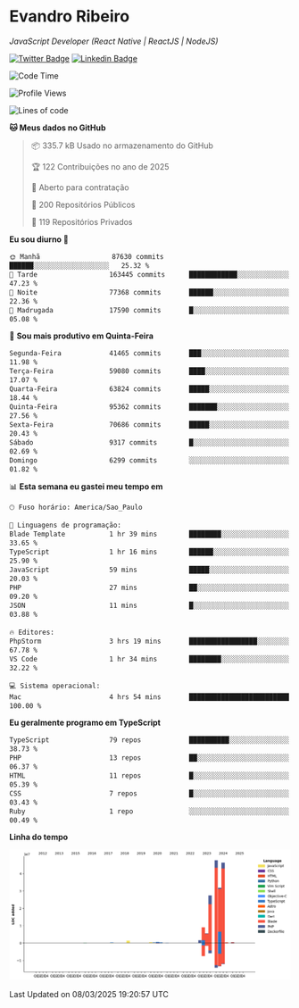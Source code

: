 # Evandro **Ribeiro**

*JavaScript Developer (React Native | ReactJS | NodeJS)*

[![Twitter Badge](https://img.shields.io/badge/-@ribeiroevandro-201B2D?style=flat-square&labelColor=201B2D&logo=twitter&logoColor=white&link=https://twitter.com/ribeiroevandro)](https://twitter.com/ribeiroevandro) 
[![Linkedin Badge](https://img.shields.io/badge/-Evandro%20Ribeiro-201B2D?style=flat-square&logo=Linkedin&logoColor=white&link=https://www.linkedin.com/in/ribeiroevandro)](https://www.linkedin.com/in/ribeiroevandro) 


<!--START_SECTION:waka-->
![Code Time](http://img.shields.io/badge/Code%20Time-4%2C318%20hrs%2016%20mins-blue)

![Profile Views](http://img.shields.io/badge/Visualizac%C3%B5es%20do%20perfil-0-blue)

![Lines of code](https://img.shields.io/badge/Desde%20o%20Hello%20World%20eu%20escrevi-172.7%20million%20linhas%20de%20c%C3%B3digo-blue)

**🐱 Meus dados no GitHub** 

> 📦 335.7 kB Usado no armazenamento do GitHub 
 > 
> 🏆 122 Contribuições no ano de 2025
 > 
> 💼 Aberto para contratação
 > 
> 📜 200 Repositórios Públicos 
 > 
> 🔑 119 Repositórios Privados 
 > 
**Eu sou diurno 🐤** 

```text
🌞 Manhã                  87630 commits       ██████░░░░░░░░░░░░░░░░░░░   25.32 % 
🌆 Tarde                  163445 commits      ████████████░░░░░░░░░░░░░   47.23 % 
🌃 Noite                  77368 commits       ██████░░░░░░░░░░░░░░░░░░░   22.36 % 
🌙 Madrugada              17590 commits       █░░░░░░░░░░░░░░░░░░░░░░░░   05.08 % 
```
📅 **Sou mais produtivo em Quinta-Feira** 

```text
Segunda-Feira            41465 commits       ███░░░░░░░░░░░░░░░░░░░░░░   11.98 % 
Terça-Feira              59080 commits       ████░░░░░░░░░░░░░░░░░░░░░   17.07 % 
Quarta-Feira             63824 commits       █████░░░░░░░░░░░░░░░░░░░░   18.44 % 
Quinta-Feira             95362 commits       ███████░░░░░░░░░░░░░░░░░░   27.56 % 
Sexta-Feira              70686 commits       █████░░░░░░░░░░░░░░░░░░░░   20.43 % 
Sábado                   9317 commits        █░░░░░░░░░░░░░░░░░░░░░░░░   02.69 % 
Domingo                  6299 commits        ░░░░░░░░░░░░░░░░░░░░░░░░░   01.82 % 
```


📊 **Esta semana eu gastei meu tempo em** 

```text
🕑︎ Fuso horário: America/Sao_Paulo

💬 Linguagens de programação: 
Blade Template           1 hr 39 mins        ████████░░░░░░░░░░░░░░░░░   33.65 % 
TypeScript               1 hr 16 mins        ██████░░░░░░░░░░░░░░░░░░░   25.90 % 
JavaScript               59 mins             █████░░░░░░░░░░░░░░░░░░░░   20.03 % 
PHP                      27 mins             ██░░░░░░░░░░░░░░░░░░░░░░░   09.20 % 
JSON                     11 mins             █░░░░░░░░░░░░░░░░░░░░░░░░   03.88 % 

🔥 Editores: 
PhpStorm                 3 hrs 19 mins       █████████████████░░░░░░░░   67.78 % 
VS Code                  1 hr 34 mins        ████████░░░░░░░░░░░░░░░░░   32.22 % 

💻 Sistema operacional: 
Mac                      4 hrs 54 mins       █████████████████████████   100.00 % 
```

**Eu geralmente programo em TypeScript** 

```text
TypeScript               79 repos            ██████████░░░░░░░░░░░░░░░   38.73 % 
PHP                      13 repos            ██░░░░░░░░░░░░░░░░░░░░░░░   06.37 % 
HTML                     11 repos            █░░░░░░░░░░░░░░░░░░░░░░░░   05.39 % 
CSS                      7 repos             █░░░░░░░░░░░░░░░░░░░░░░░░   03.43 % 
Ruby                     1 repo              ░░░░░░░░░░░░░░░░░░░░░░░░░   00.49 % 
```



**Linha do tempo**

![Lines of Code chart](https://raw.githubusercontent.com/ribeiroevandro/ribeiroevandro/main/assets/bar_graph.png)


 Last Updated on 08/03/2025 19:20:57 UTC
<!--END_SECTION:waka-->
